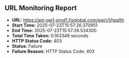 ## URL Monitoring Report

- **URL:** https://api-gw1-prod1.fisglobal.com/gw/v1/health
- **Start Time:** 2025-07-23T15:57:26.370951
- **End Time:** 2025-07-23T15:57:26.534300
- **Total Time Taken:** 0.163349 seconds
- **HTTP Status Code:** 403
- **Status:** Failure
- **Failure Reason:** HTTP Status Code: 403
